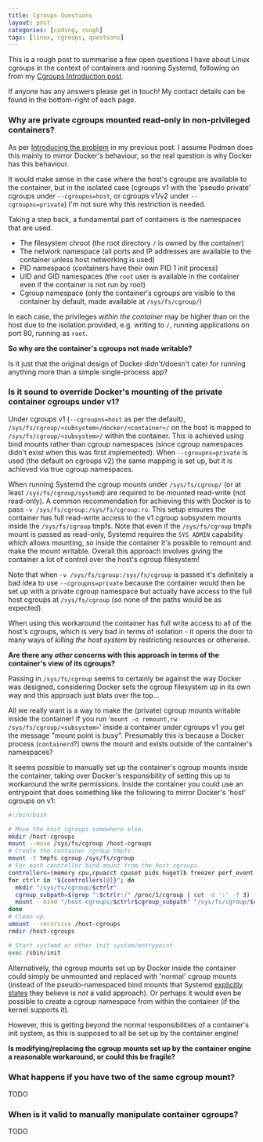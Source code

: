 ```yaml
---
title: Cgroups Questions
layout: post
categories: [coding, rough]
tags: [linux, cgroups, questions]
---
```


This is a rough post to summarise a few open questions I have about Linux cgroups in the context of containers and running Systemd, following on from my [Cgroups Introduction post](/blog/coding/2022/05/13/cgroups-intro).

If anyone has any answers please get in touch!
My contact details can be found in the bottom-right of each page.


### Why are private cgroups mounted read-only in non-privileged containers?

As per [Introducing the problem](/blog/coding/2022/05/13/cgroups-intro/#introducing-the-problem) in my previous post.
I assume Podman does this mainly to mirror Docker's behaviour, so the real question is why Docker has this behaviour.

It would make sense in the case where the host's cgroups are available to the container, but in the isolated case (cgroups v1 with the 'pseudo private' cgroups under `--cgroupns=host`, or cgroups v1/v2 under `--cgroupns=private`) I'm not sure why this restriction is needed.

Taking a step back, a fundamental part of containers is the namespaces that are used.
- The filesystem chroot (the root directory `/` is owned by the container)
- The network namespace (all ports and IP addresses are available to the container unless host networking is used)
- PID namespace (containers have their own PID 1 init process)
- UID and GID namespaces (the `root` user is available in the container even if the container is not run by root)
- Cgroup namespace (only the container's cgroups are visible to the container by default, made available at `/sys/fs/cgroup/`)

In each case, the privileges *within the container* may be higher than on the host due to the isolation provided, e.g. writing to `/`, running applications on port 80, running as `root`.

**So why are the container's cgroups not made writable?**

Is it just that the original design of Docker didn't/doesn't cater for running anything more than a simple single-process app?


### Is it sound to override Docker's mounting of the private container cgroups under v1?

Under cgroups v1 (`--cgroupns=host` as per the default), `/sys/fs/cgroup/<subsystem>/docker/<container>/` on the host is mapped to `/sys/fs/cgroup/<subsystem>/` within the container.
This is achieved using bind mounts rather than cgroup namespaces (since cgroup namespaces didn't exist when this was first implemented).
When `--cgroupns=private` is used (the default on cgroups v2) the same mapping is set up, but it is achieved via true cgroup namespaces.

When running Systemd the cgroup mounts under `/sys/fs/cgroup/` (or at least `/sys/fs/cgroup/systemd`) are required to be mounted read-write (not read-only).
A common recommendation for achieving this with Docker is to pass  `-v /sys/fs/cgroup:/sys/fs/cgroup:ro`.
This setup ensures the container has full read-write access to the v1 cgroup subsystem mounts inside the `/sys/fs/cgroup` tmpfs.
Note that even if the `/sys/fs/cgroup` tmpfs mount is passed as read-only, Systemd requires the `SYS_ADMIN` capability which allows mounting, so inside the container it's possible to remount and make the mount writable.
Overall this approach involves giving the container a lot of control over the host's cgroup filesystem!

Note that when `-v /sys/fs/cgroup:/sys/fs/cgroup` is passed it's definitely a bad idea to use `--cgroupns=private` because the container would then be set up with a private cgroup namespace but actually have access to the full host cgroups at `/sys/fs/cgroup` (so none of the paths would be as expected).

When using this workaround the container has full write access to all of the host's cgroups, which is very bad in terms of isolation - it opens the door to many ways of *killing the host system* by restricting resources or otherwise.

**Are there any *other* concerns with this approach in terms of the container's view of its cgroups?**

Passing in `/sys/fs/cgroup` seems to certainly be against the way Docker was designed, considering Docker sets the cgroup filesystem up in its own way and this approach just blats over the top...

All we really want is a way to make the (private) cgroup mounts writable inside the container!
If you run '`mount -o remount,rw /sys/fs/cgroup/<subsystem>`' inside a container under cgroups v1 you get the message "mount point is busy".
Presumably this is because a Docker process (`containerd`?) owns the mount and exists outside of the container's namespaces?

It seems possible to manually set up the container's cgroup mounts inside the container, taking over Docker's responsibility of setting this up to workaround the write permissions.
Inside the container you could use an entrypoint that does something like the following to mirror Docker's 'host' cgroups on v1:
```bash
#!/bin/bash

# Move the host cgroups somewhere else.
mkdir /host-cgroups
mount --move /sys/fs/cgroup /host-cgroups
# Create the container cgroup tmpfs.
mount -t tmpfs cgroup /sys/fs/cgroup
# For each controller bind-mount from the host cgroups.
controllers=(memory cpu,cpuacct cpuset pids hugetlb freezer perf_event net_cls,net_prio blkio devices)
for ctrlr in "${controllers[@]}"; do
  mkdir "/sys/fs/cgroup/$ctrlr"
  cgroup_subpath=$(grep ":$ctrlr:/" /proc/1/cgroup | cut -d ':' -f 3)
  mount --bind "/host-cgroups/$ctrlr$cgroup_subpath" "/sys/fs/cgroup/$ctrlr"
done
# Clean up.
umount --recursive /host-cgroups
rmdir /host-cgroups

# Start systemd or other init system/entrypoint.
exec /sbin/init
```

Alternatively, the cgroup mounts set up by Docker inside the container could simply be unmounted and replaced with 'normal' cgroup mounts (instead of the pseudo-namespaced bind mounts that Systemd [explicitly states](https://systemd.io/CGROUP_DELEGATION/) they believe is *not* a valid approach).
Or perhaps it would even be possible to create a cgroup namespace from within the container (if the kernel supports it).

However, this is getting beyond the normal responsibilities of a container's init system, as this is supposed to all be set up by the container engine!

**Is modifying/replacing the cgroup mounts set up by the container engine a reasonable workaround, or could this be fragile?**


### What happens if you have two of the same cgroup mount?

TODO


### When is it valid to manually manipulate container cgroups?

TODO
